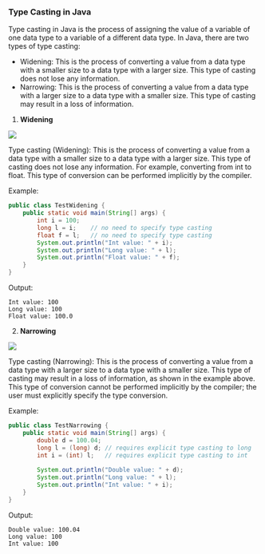 ### Type Casting in Java
Type casting in Java is the process of assigning the value of a variable of one data type to a variable of a different data type.
In Java, there are two types of type casting:
- Widening: This is the process of converting a value from a data type with a smaller size to a data type with a larger size. This type of casting does not lose any information.
- Narrowing: This is the process of converting a value from a data type with a larger size to a data type with a smaller size. This type of casting may result in a loss of information.

1. **Widening**

![](https://viettuts.vn/images/java/java-co-ban/ep-kieu-du-lieu-noi-rong.jpg)

Type casting (Widening): This is the process of converting a value from a data type with a smaller size to a data type with a larger size. This type of casting does not lose any information. For example, converting from int to float. This type of conversion can be performed implicitly by the compiler.

Example:
```java
public class TestWidening {
    public static void main(String[] args) {
        int i = 100;
        long l = i;    // no need to specify type casting
        float f = l;   // no need to specify type casting
        System.out.println("Int value: " + i);
        System.out.println("Long value: " + l);
        System.out.println("Float value: " + f);
    }
}
```
Output:
```
Int value: 100
Long value: 100
Float value: 100.0
```
2. **Narrowing**

![](https://viettuts.vn/images/java/java-co-ban/ep-kieu-du-lieu-thu-hep.jpg)
   
Type casting (Narrowing): This is the process of converting a value from a data type with a larger size to a data type with a smaller size. This type of casting may result in a loss of information, as shown in the example above. This type of conversion cannot be performed implicitly by the compiler; the user must explicitly specify the type conversion.

Example:
```java
public class TestNarrowing {
    public static void main(String[] args) {
        double d = 100.04;
        long l = (long) d; // requires explicit type casting to long
        int i = (int) l;   // requires explicit type casting to int
 
        System.out.println("Double value: " + d);
        System.out.println("Long value: " + l);
        System.out.println("Int value: " + i);
    }
}
```
Output:
```
Double value: 100.04
Long value: 100
Int value: 100
```